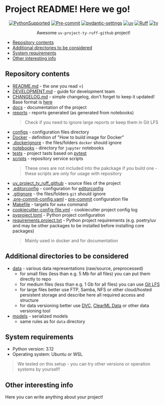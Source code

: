 # Project README! Here we go!

<div align="center">

[![PythonSupported](https://img.shields.io/badge/python-3.12-brightgreen.svg)](https://python3statement.org/#sections50-why)
[![Pre-commit](https://img.shields.io/badge/pre--commit-enabled-brightgreen?logo=pre-commit&logoColor=white)](https://pre-commit.com/)
[![pydantic-settings](https://img.shields.io/badge/settings-pydantic-settings)](https://github.com/pydantic/pydantic-settings)
[![uv](https://img.shields.io/endpoint?url=https://raw.githubusercontent.com/astral-sh/uv/main/assets/badge/v0.json)](https://github.com/astral-sh/uv)
[![Ruff](https://img.shields.io/endpoint?url=https://raw.githubusercontent.com/astral-sh/ruff/main/assets/badge/v2.json)](https://github.com/astral-sh/ruff)
[![ty](https://img.shields.io/endpoint?url=https://raw.githubusercontent.com/astral-sh/ty/main/assets/badge/v0.json)](https://github.com/astral-sh/ty)

Awesome `uv-project-ty-ruff-github` project!
</div>

- [Repository contents](#repository-contents)
- [Additional directories to be considered](#additional-directories-to-be-considered)
- [System requirements](#system-requirements)
- [Other interesting info](#other-interesting-info)

## Repository contents

- [README.md](README.md) - the one you read =)
- [DEVELOPMENT.md](DEVELOPMENT.md) - guide for development team
- [CHANGELOG.md](CHANGELOG.md) - simple changelog, don't forget to keep it updated! Base format is [here](https://keepachangelog.com/en/1.0.0/)
- [docs](docs) - documentation of the project
- [reports](reports) - reports generated (as generated from notebooks)
  > Check if you need to ignore large reports or keep them in Git LFS
- [configs](configs) - configuration files directory
- [Docker](Docker) - definition of "How to build image for Docker"
- [.dockerignore](.dockerignore) - the files/folders `docker` should ignore
- [notebooks](notebooks) - directory for `jupyter` notebooks
- [tests](tests) - project tasts based on [pytest](https://docs.pytest.org/en/stable/)
- [scripts](scripts) - repository service scripts
  > These ones are not included into the pakckage if you build one - these scripts are only for usage with repository
- [uv_project_ty_ruff_github](uv_project_ty_ruff_github) - source files of the project
- [.editorconfig](.editorconfig) - configuration for [editorconfig](https://editorconfig.org/)
- [.gitignore](.gitignore) - the files/folders `git` should ignore
- [.pre-commit-config.yaml](.pre-commit-config.yaml) - [pre-commit](https://pre-commit.com/) configuration file
- [Makefile](Makefile) - targets for `make` command
- [cookiecutter-config-file.yml](cookiecutter-config-file.yml) - cookiecutter project config log
- [pyproject.toml](pyproject.toml) - Python project configuration
- [requirements.project.txt](requirements.project.txt) - Python project requirements (e.g. poetry/uv and may be other packages to be installed before installing core packages)
  > Mainly used in docker and for documentation
## Additional directories to be considered

- [data](data) - various data representations (raw/source, preprocessed)
  - for small files (less than e.g. 5 Mb for all files) you can put them directly to repo
  - for medium files (less than e.g. 1 Gb for all files) you can use [Git LFS](https://git-lfs.com/)
  - for large files better use FTP, Samba, NFS or other cloud/hosted persistent storage and describe here all required access and structure
  - for data versioning better use [DVC](https://dvc.org/), [ClearML Data](https://clear.ml/docs/latest/docs/clearml_data/) or other data versioning tool
- [models](models) - serialized models
  - same rules as for `data` directory

## System requirements

- Python version: 3.12
- Operating system: Ubuntu or WSL

> We tested on this setup - you can try other versions or operation systems by yourself!

## Other interesting info

Here you can write anything about your project!

